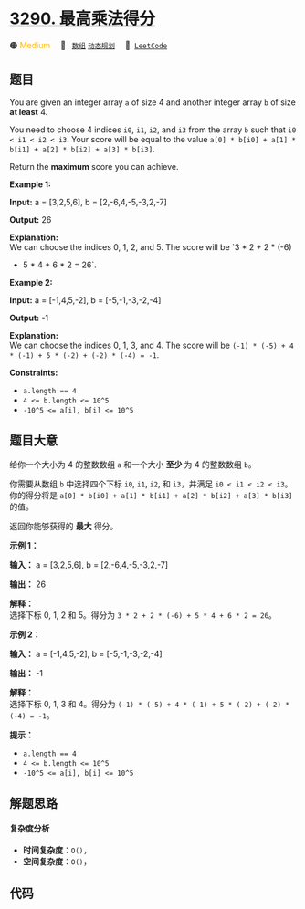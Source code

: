 # [3290. 最高乘法得分](https://leetcode.com/problems/maximum-multiplication-score)

🟠 <font color=#ffb800>Medium</font>&emsp; 🔖&ensp; [`数组`](/leetcode-js/outline/tag/array.md) [`动态规划`](/leetcode-js/outline/tag/dynamic-programming.md)&emsp; 🔗&ensp;[`LeetCode`](https://leetcode.com/problems/maximum-multiplication-score)

## 题目

You are given an integer array `a` of size 4 and another integer array `b` of
size **at least** 4.

You need to choose 4 indices `i0`, `i1`, `i2`, and `i3` from the array `b`
such that `i0 < i1 < i2 < i3`. Your score will be equal to the value `a[0] *
b[i0] + a[1] * b[i1] + a[2] * b[i2] + a[3] * b[i3]`.

Return the **maximum** score you can achieve.



**Example 1:**

**Input:** a = [3,2,5,6], b = [2,-6,4,-5,-3,2,-7]

**Output:** 26

**Explanation:**  
We can choose the indices 0, 1, 2, and 5. The score will be `3 * 2 + 2 * (-6)
+ 5 * 4 + 6 * 2 = 26`.

**Example 2:**

**Input:** a = [-1,4,5,-2], b = [-5,-1,-3,-2,-4]

**Output:** -1

**Explanation:**  
We can choose the indices 0, 1, 3, and 4. The score will be `(-1) * (-5) + 4 *
(-1) + 5 * (-2) + (-2) * (-4) = -1`.



**Constraints:**

  * `a.length == 4`
  * `4 <= b.length <= 10^5`
  * `-10^5 <= a[i], b[i] <= 10^5`


## 题目大意

给你一个大小为 4 的整数数组 `a` 和一个大小 **至少** 为 4 的整数数组 `b`。

你需要从数组 `b` 中选择四个下标 `i0`, `i1`, `i2`, 和 `i3`，并满足 `i0 < i1 < i2 < i3`。你的得分将是
`a[0] * b[i0] + a[1] * b[i1] + a[2] * b[i2] + a[3] * b[i3]` 的值。

返回你能够获得的 **最大** 得分。



**示例 1：**

**输入：** a = [3,2,5,6], b = [2,-6,4,-5,-3,2,-7]

**输出：** 26

**解释：**  
选择下标 0, 1, 2 和 5。得分为 `3 * 2 + 2 * (-6) + 5 * 4 + 6 * 2 = 26`。

**示例 2：**

**输入：** a = [-1,4,5,-2], b = [-5,-1,-3,-2,-4]

**输出：** -1

**解释：**  
选择下标 0, 1, 3 和 4。得分为 `(-1) * (-5) + 4 * (-1) + 5 * (-2) + (-2) * (-4) = -1`。



**提示：**

  * `a.length == 4`
  * `4 <= b.length <= 10^5`
  * `-10^5 <= a[i], b[i] <= 10^5`


## 解题思路

#### 复杂度分析

- **时间复杂度**：`O()`，
- **空间复杂度**：`O()`，

## 代码

```javascript

```